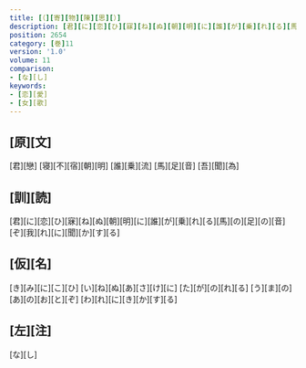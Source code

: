 ```yaml
---
title: [（][寄][物][陳][思][）]
description: [君][に][恋][ひ][寐][ね][ぬ][朝][明][に][誰][が][乗][れ][る][馬][の][足][の][音][ぞ][我][れ][に][聞][か][す][る]
position: 2654
category: [巻]11
version: '1.0'
volume: 11
comparison:
- [な][し]
keywords:
- [恋][愛]
- [女][歌]
---
```


## [原][文]

[君][戀] [寝][不][宿][朝][明] [誰][乗][流] [馬][足][音] [吾][聞][為]

## [訓][読]

[君][に][恋][ひ][寐][ね][ぬ][朝][明][に][誰][が][乗][れ][る][馬][の][足][の][音][ぞ][我][れ][に][聞][か][す][る]

## [仮][名]

[き][み][に][こ][ひ] [い][ね][ぬ][あ][さ][け][に] [た][が][の][れ][る] [う][ま][の][あ][の][お][と][ぞ] [わ][れ][に][き][か][す][る]

## [左][注]

[な][し]
